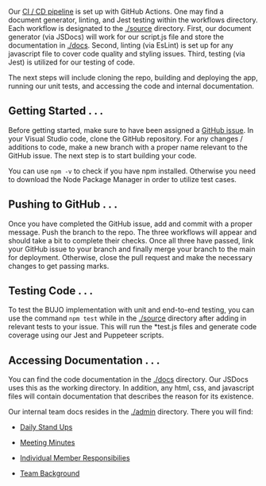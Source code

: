 Our [CI / CD pipeline](cipipeline/phase1.drawio.png) is set up with GitHub Actions. One may find a document generator, linting, and Jest testing within the workflows directory. 
Each workflow is designated to the [./source](../source) directory. First, our document generator (via JSDocs) will work for our script.js file 
and store the documentation in [./docs](../docs). Second, linting (via EsLint) is set up for any javascript file to cover code quality and styling issues.
Third, testing (via Jest) is utilized for our testing of code. 

The next steps will include cloning the repo, building and deploying the app, running our unit tests, and accessing the code and internal documentation.


## Getting Started . . . 

Before getting started, make sure to have been assigned a [GitHub issue](https://github.com/cse110-sp21-group27/cse110-sp21-group27/issues).
In your Visual Studio code, clone the GitHub repository. For any changes / additions to code, make a new branch with a proper name relevant to the GitHub issue.
The next step is to start building your code.

You can use `npm -v` to check if you have npm installed. Otherwise you need to download the Node Package Manager in order to utilize test cases. 


## Pushing to GitHub . . . 

Once you have completed the GitHub issue, add and commit with a proper message. Push the branch to the repo. The three workflows will appear
and should take a bit to complete their checks. Once all three have passed, link your GitHub issue to your branch and finally merge your branch to the main for deployment. 
Otherwise, close the pull request and make the necessary changes to get passing marks. 




## Testing Code . . . 

To test the BUJO implementation with unit and end-to-end testing, you can use the command `npm test` while in the [./source](../source) directory after adding in relevant tests to your issue. 
This will run the *test.js files and generate code coverage using our Jest and Puppeteer scripts. 



## Accessing Documentation . . .

You can find the code documentation in the [./docs](../docs) directory. Our JSDocs uses this as the working directory. In addition, any html, css, and javascript files will 
contain documentation that describes the reason for its existence.

Our internal team docs resides in the [./admin](../admin) directory. There you will find:

- [Daily Stand Ups](../specs/adrs)

- [Meeting Minutes](meetings)

- [Individual Member Responsibilies](misc/rules.md)

- [Team Background](team.md)



